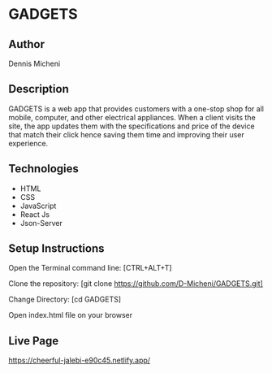# GADGETS
## Author
Dennis Micheni
## Description
GADGETS is a web app that provides customers with a one-stop shop for all mobile, computer, and other electrical appliances. When a client visits the site, the app updates them with the specifications and price of the device that match their click hence saving them time and improving their user experience.
## Technologies
* HTML
* CSS
* JavaScript
* React Js
* Json-Server
## Setup Instructions
Open the Terminal command line: [CTRL+ALT+T]

Clone the repository: [git clone https://github.com/D-Micheni/GADGETS.git]

Change Directory: [cd GADGETS]

Open index.html file on your browser

## Live Page
https://cheerful-jalebi-e90c45.netlify.app/

## 


